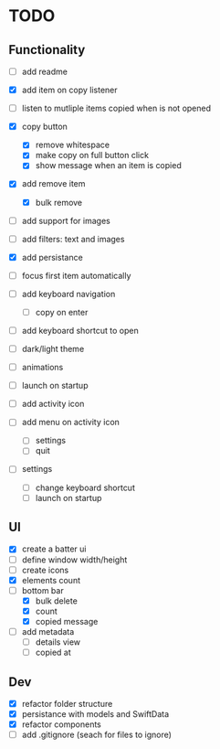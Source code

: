 # TODO

## Functionality

- [ ] add readme
- [x] add item on copy listener
- [ ] listen to mutliple items copied when is not opened
- [x] copy button
    - [x] remove whitespace
    - [x] make copy on full button click
    - [x] show message when an item is copied
- [x] add remove item
    - [x] bulk remove
- [ ] add support for images
- [ ] add filters: text and images
- [x] add persistance
- [ ] focus first item automatically
- [ ] add keyboard navigation
    - [ ] copy on enter
- [ ] add keyboard shortcut to open
- [ ] dark/light theme
- [ ] animations
- [ ] launch on startup

- [ ] add activity icon
- [ ] add menu on activity icon
    - [ ] settings
    - [ ] quit 
- [ ] settings
    - [ ] change keyboard shortcut
    - [ ] launch on startup

## UI

- [x] create a batter ui
- [ ] define window width/height
- [ ] create icons
- [x] elements count
- [ ] bottom bar
    - [x] bulk delete
    - [x] count
    - [x] copied message
- [ ] add metadata
    - [ ] details view
    - [ ] copied at

## Dev

- [x] refactor folder structure
- [x] persistance with models and SwiftData
- [x] refactor components
- [ ] add .gitignore (seach for files to ignore)
